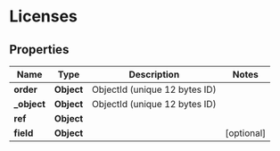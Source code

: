 

# Licenses


## Properties

| Name | Type | Description | Notes |
|------------ | ------------- | ------------- | -------------|
|**order** | **Object** | ObjectId (unique 12 bytes ID) |  |
|**_object** | **Object** | ObjectId (unique 12 bytes ID) |  |
|**ref** | **Object** |  |  |
|**field** | **Object** |  |  [optional] |



